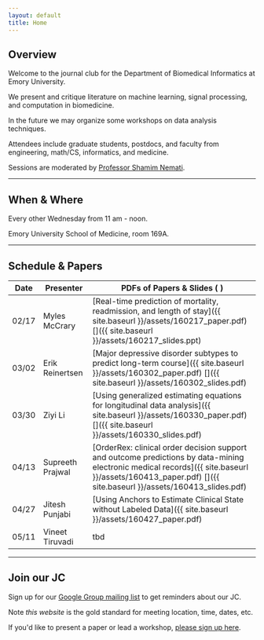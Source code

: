 ```yaml
---
layout: default
title: Home
---
```


## Overview
<a name="overview"></a>

Welcome to the journal club for the Department of Biomedical Informatics at Emory University.

We present and critique literature on machine learning, signal processing, and computation in biomedicine.

In the future we may organize some workshops on data analysis techniques.

Attendees include graduate students, postdocs, and faculty from engineering, math/CS, informatics, and medicine.

Sessions are moderated by [Professor Shamim Nemati](http://scholar.harvard.edu/shamim/home).

---

## When & Where
<a name="whenwhere"></a>

Every other Wednesday from 11 am - noon.

Emory University School of Medicine, room 169A.

---

## Schedule & Papers
<a name="schedule"></a>

Date | Presenter | PDFs of Papers & Slides ( <i class='fa fa-file-powerpoint-o'></i> )
--- | --- | ---
02/17 | Myles McCrary | [Real-time prediction of mortality, readmission, and length of stay]({{ site.baseurl }}/assets/160217_paper.pdf) [<i class='fa fa-file-powerpoint-o'></i>]({{ site.baseurl }}/assets/160217_slides.ppt)
03/02 | Erik Reinertsen | [Major depressive disorder subtypes to predict long-term course]({{ site.baseurl }}/assets/160302_paper.pdf) [<i class='fa fa-file-powerpoint-o'></i>]({{ site.baseurl }}/assets/160302_slides.pdf)
03/30 | Ziyi Li | [Using generalized estimating equations for longitudinal data analysis]({{ site.baseurl }}/assets/160330_paper.pdf) [<i class='fa fa-file-powerpoint-o'></i>]({{ site.baseurl }}/assets/160330_slides.pdf)
04/13 | Supreeth Prajwal | [OrderRex: clinical order decision support and outcome predictions by data-mining electronic medical records]({{ site.baseurl }}/assets/160413_paper.pdf) [<i class='fa fa-file-powerpoint-o'></i>]({{ site.baseurl }}/assets/160413_slides.pdf)
04/27 | Jitesh Punjabi | [Using Anchors to Estimate Clinical State without Labeled Data]({{ site.baseurl }}/assets/160427_paper.pdf)
05/11 | Vineet Tiruvadi | tbd

---

## Join our JC
<a name="join"></a>

Sign up for our [Google Group mailing list](https://groups.google.com/forum/#!forum/bmijc) to get reminders about our JC.

Note *this website* is the gold standard for meeting location, time, dates, etc.

If you'd like to present a paper or lead a workshop, [please sign up here](https://docs.google.com/spreadsheets/d/1HAbPUJqG1CfmrVLARFLbxASiGBQ65ZB3ri1jLS8TTGg/edit#gid=1168976780). 
